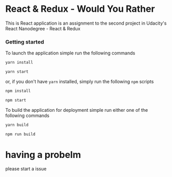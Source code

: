 # React & Redux - Would You Rather

This is React application is an assignment to the second project in Udacity's React Nanodegree - React & Redux

### Getting started

To launch the application simple run the following commands
```bash
yarn install

yarn start
```

or, if you don't have `yarn` installed, simply run the following `npm` scripts

```bash
npm install

npm start
```

To build the application for deployment simple run either one of the following commands

```bash
yarn build

npm run build
```

# having a probelm 
please start a issue

